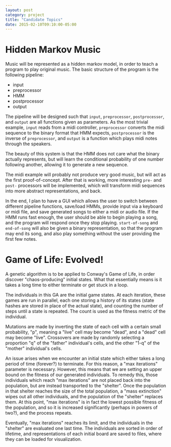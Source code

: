 ```yaml
---
layout: post
category: project
title: "Candidate Topics"
date: 2015-02-10T09:10:00-05:00
---
```


# Hidden Markov Music

Music will be represented as a hidden markov model, in order to teach a program to play original music. The basic structure of the program is the following pipeline:

- input
- preprocessor
- HMM
- postprocessor
- output

The pipeline will be designed such that `input`, `preprocessor`,
`postprocessor`, and `output` are all functions given as parameters. As the most trivial example, `input` reads from a midi controller, `preprocessor` converts the midi sequence to the binary format that HMM expects, `postprocessor` is the inverse of `preprocessor`, and `output` is a function which plays midi notes through the speakers.

The beauty of this system is that the HMM does not care what the binary actually represents, but will learn the conditional probability of one number following another, allowing it to generate a new sequence.

The midi example will probably not produce very good music, but will act as the first proof-of-concept. After that is working, more interesting `pre-` and `post-` processors will be implemented, which will transform midi sequences into more abstract representations, and back.

In the end, I plan to have a GUI which allows the user to switch between different pipeline functions, save/load HMMs, provide input via a keyboard or midi file, and save generated songs to either a midi or audio file. If the HMM runs fast enough, the user should be able to begin playing a song, and the program will respond once they stop playing. `start-of-song` and `end-of-song` will also be given a binary representation, so that the program may end its song, and also play something without the user providing the first few notes.


# Game of Life: Evolved!

A genetic algorithm is to be applied to Conway's Game of Life, in order discover "chaos-producing" initial states. What that essentially means is it takes a long time to either terminate or get stuck in a loop.

The individuals in this GA are the initial game states. At each iteration, these games are run in parallel, each one storing a history of its states (state hashes are stored in place of the actual state), and counting the number of steps until a state is repeated. The count is used as the fitness metric of the individual.

Mutations are made by inverting the state of each cell with a certain small probability, "p", meaning a "live" cell may become "dead", and a "dead" cell may become "live". Crossovers are made by randomly selecting a proportion "q" of the "father" individual's cells, and the other "1-q" of the "mother" individual's cells.

An issue arises when we encounter an initial state which either takes a long period of time (forever?) to terminate. For this reason, a "max iterations" parameter is necessary. However, this means that we are setting an upper bound on the fitness of our generated individuals. To remedy this, those individuals which reach "max iterations" are not placed back into the population, but are instead transported to the "shelter". Once the population in that shelter reaches the size of the total population, a "mass extinction" wipes out all other individuals, and the population of the "shelter" replaces them. At this point, "max iterations" is in fact the lowest possible fitness of the population, and so it is increased significantly (perhaps in powers of two?), and the process repeats.

Eventually, "max iterations" reaches its limit, and the individuals in the "shelter" are evaluated one last time. The individuals are sorted in order of lifetime, and representations of each initial board are saved to files, where they can be loaded for visualization.